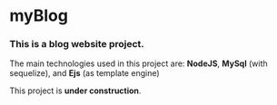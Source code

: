 # myBlog

### This is a blog website project.
The main technologies used in this project are: **NodeJS**, **MySql** (with sequelize), and **Ejs** (as template engine)

This project is **under construction**.
